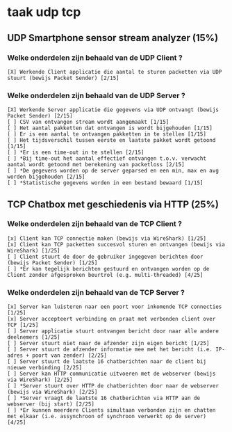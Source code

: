 # taak udp tcp

## UDP Smartphone sensor stream analyzer (15%)
### Welke onderdelen zijn behaald van de UDP Client ?
    [X] Werkende Client applicatie die aantal te sturen packetten via UDP stuurt (bewijs Packet Sender) [2/15]
 ### Welke onderdelen zijn behaald van de UDP Server ?
    [X] Werkende Server applicatie die gegevens via UDP ontvangt (bewijs Packet Sender) [2/15]
    [ ] CSV van ontvangen stream wordt aangemaakt [1/15]
    [ ] Het aantal pakketten dat ontvangen is wordt bijgehouden [1/15]
    [ ] Er is een aantal te ontvangen pakketten in te stellen [1/15]
    [ ] Het tijdsverschil tussen eerste en laatste pakket wordt getoond [1/15]
    [ ] *Er is een time-out in te stellen [2/15] 
    [ ] *Bij time-out het aantal effectief ontvangen t.o.v. verwacht aantal wordt getoond met berekening van packetloss [2/15]
    [ ] *De gegevens worden op de server geparsed en een min, max en avg worden bijgehouden [2/15]
    [ ] *Statistische gegevens worden in een bestand bewaard [1/15]

## TCP Chatbox met geschiedenis via HTTP (25%)
### Welke onderdelen zijn behaald van de TCP Client ?
    [x] Client kan TCP connectie maken (bewijs via WireShark) [1/25]
    [x] Client kan TCP packetten succesvol sturen en ontvangen (bewijs via WireShark) [1/25]
    [ ] Client stuurt de door de gebruiker ingegeven berichten door (bewijs Packet Sender) [1/25]
    [ ] *Er kan tegelijk berichten gestuurd en ontvangen worden op de Client zonder afgesproken beurtrol (e.g. multi-threaded) [4/25]
### Welke onderdelen zijn behaald van de TCP Server ?
    [x] Server kan luisteren naar een poort voor inkomende TCP connecties [1/25]
    [x] Server accepteert verbinding en praat met verbonden client over TCP [1/25]
    [ ] Server applicatie stuurt ontvangen bericht door naar alle andere deelnemers [1/25]
    [ ] Server stuurt niet naar de afzender zijn eigen bericht [1/25]
    [ ] Server stuurt de afzender informatie mee met het bericht (i.e. IP-adres + poort van zender) [2/25]
    [ ] Server stuurt de laatste 16 chatberichten naar de client bij nieuwe verbinding [2/25]
    [ ] Server kan HTTP communicatie uitvoeren met de webserver (bewijs via WireShark) [2/25]
    [ ] *Server stuurt over HTTP de chatberichten door naar de webserver (bewijs via WireShark) [2/25]
    [ ] *Server vraagt de laatste 16 chatberichten via HTTP aan de webserver (bij start) [2/25]
    [ ] *Er kunnen meerdere Clients simultaan verbonden zijn en chatten met elkaar (i.e. assynchroon of synchroon verwerkt op de server) [4/25]
